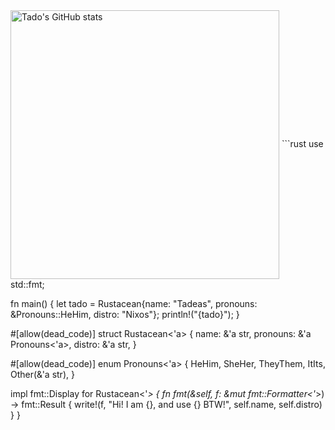 <img alt="Tado's GitHub stats" src="https://github-readme-stats.vercel.app/api?username=TadoTheMiner&show_icons=true&hide_border=true&theme=catppuccin_mocha" width="430px" align="center" />
```rust
use std::fmt;

fn main() {
    let tado = Rustacean{name: "Tadeas", pronouns: &Pronouns::HeHim, distro: "Nixos"};
    println!("{tado}");
}

#[allow(dead_code)]
struct Rustacean<'a> {
    name: &'a str,
    pronouns: &'a Pronouns<'a>,
    distro: &'a str,
}

#[allow(dead_code)]
enum Pronouns<'a> {
    HeHim,
    SheHer,
    TheyThem,
    ItIts,
    Other(&'a str),
}

impl fmt::Display for Rustacean<'_> {
    fn fmt(&self, f: &mut fmt::Formatter<'_>) -> fmt::Result {
        write!(f, "Hi! I am {}, and use {} BTW!", self.name, self.distro)
    }
}

```
